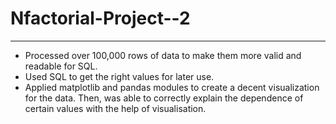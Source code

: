 # Nfactorial-Project--2
--- 
- Processed over 100,000 rows of data to make them more valid and readable for SQL.
- Used SQL to get the right values for later use.
- Applied matplotlib and pandas modules to create a decent visualization for the data. Then, was able to correctly explain the dependence of certain values with the help of visualisation.

